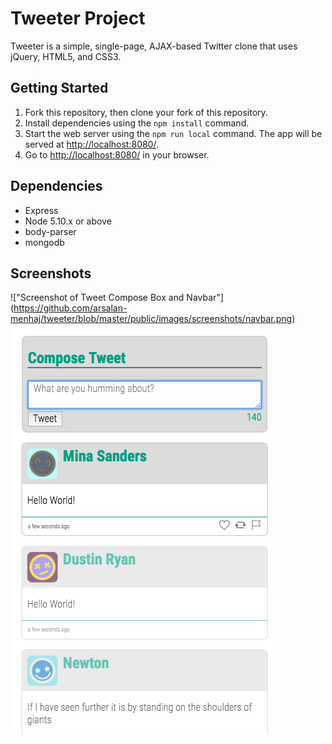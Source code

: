 # Tweeter Project

Tweeter is a simple, single-page, AJAX-based Twitter clone that uses jQuery, HTML5, and CSS3.


## Getting Started

1. Fork this repository, then clone your fork of this repository.
2. Install dependencies using the `npm install` command.
3. Start the web server using the `npm run local` command. The app will be served at <http://localhost:8080/>.
4. Go to <http://localhost:8080/> in your browser.

## Dependencies

- Express
- Node 5.10.x or above
- body-parser
- mongodb


## Screenshots
!["Screenshot of Tweet Compose Box and Navbar"] (https://github.com/arsalan-menhaj/tweeter/blob/master/public/images/screenshots/navbar.png)
!["Screenshot of Tweets"](https://github.com/arsalan-menhaj/tweeter/blob/master/public/images/screenshots/tweet-container.png)